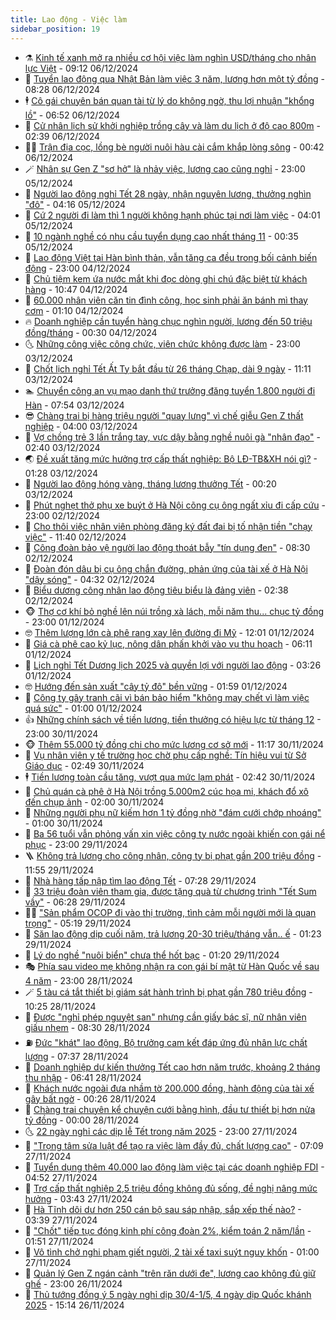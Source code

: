 ```yaml
---
title: Lao động - Việc làm
sidebar_position: 19
---
```


<!-- dantri-lao-dong-viec-lam:START -->
- ⚗️ [Kinh tế xanh mở ra nhiều cơ hội việc làm nghìn USD/tháng cho nhân lực Việt](https://dantri.com.vn/lao-dong-viec-lam/kinh-te-xanh-mo-ra-nhieu-co-hoi-viec-lam-nghin-usdthang-cho-nhan-luc-viet-20241206155353006.htm) - 09:12 06/12/2024
- 🙉 [Tuyển lao động qua Nhật Bản làm việc 3 năm, lương hơn một tỷ đồng](https://dantri.com.vn/lao-dong-viec-lam/tuyen-lao-dong-qua-nhat-ban-lam-viec-3-nam-luong-hon-mot-ty-dong-20241206150445040.htm) - 08:28 06/12/2024
- 🕴 [Cô gái chuyên bán quan tài từ lý do không ngờ, thu lợi nhuận &quot;khổng lồ&quot;](https://dantri.com.vn/lao-dong-viec-lam/co-gai-chuyen-ban-quan-tai-tu-ly-do-khong-ngo-thu-loi-nhuan-khong-lo-20241206112626298.htm) - 06:52 06/12/2024
- 🧐 [Cử nhân lịch sử khởi nghiệp trồng cây và làm du lịch ở độ cao 800m](https://dantri.com.vn/lao-dong-viec-lam/cu-nhan-lich-su-khoi-nghiep-trong-cay-va-lam-du-lich-o-do-cao-800m-20241205183634816.htm) - 02:39 06/12/2024
- 🧑‍💻 [Trận địa cọc, lồng bè người nuôi hàu cài cắm khắp lòng sông](https://dantri.com.vn/lao-dong-viec-lam/tran-dia-coc-long-be-nguoi-nuoi-hau-cai-cam-khap-long-song-20241204073900906.htm) - 00:42 06/12/2024
- 🪄 [Nhân sự Gen Z  &quot;sơ hở&quot; là nhảy việc, lương cao cũng nghỉ](https://dantri.com.vn/lao-dong-viec-lam/nhan-su-gen-z-so-ho-la-nhay-viec-luong-cao-cung-nghi-20241205174524461.htm) - 23:00 05/12/2024
- 🦣 [Người lao động nghỉ Tết 28 ngày, nhận nguyên lương, thưởng nghìn &quot;đô&quot;](https://dantri.com.vn/lao-dong-viec-lam/nguoi-lao-dong-nghi-tet-28-ngay-nhan-nguyen-luong-thuong-nghin-do-20241205095227698.htm) - 04:16 05/12/2024
- 🎡 [Cứ 2 người đi làm thì 1 người không hạnh phúc tại nơi làm việc](https://dantri.com.vn/lao-dong-viec-lam/cu-2-nguoi-di-lam-thi-1-nguoi-khong-hanh-phuc-tai-noi-lam-viec-20241205102141170.htm) - 04:01 05/12/2024
- 🦍 [10 ngành nghề có nhu cầu tuyển dụng cao nhất tháng 11](https://dantri.com.vn/lao-dong-viec-lam/10-nganh-nghe-co-nhu-cau-tuyen-dung-cao-nhat-thang-11-20241204172530284.htm) - 00:35 05/12/2024
- 🫶 [Lao động Việt tại Hàn bình thản, vẫn tăng ca đều trong bối cảnh biến động](https://dantri.com.vn/lao-dong-viec-lam/lao-dong-viet-tai-han-binh-than-van-tang-ca-deu-trong-boi-canh-bien-dong-20241204201112753.htm) - 23:00 04/12/2024
- 🥸 [Chủ tiệm kem ứa nước mắt khi đọc dòng ghi chú đặc biệt từ khách hàng](https://dantri.com.vn/lao-dong-viec-lam/chu-tiem-kem-ua-nuoc-mat-khi-doc-dong-ghi-chu-dac-biet-tu-khach-hang-20241204172129964.htm) - 10:47 04/12/2024
- 🎡 [60.000 nhân viên căn tin đình công, học sinh phải ăn bánh mì thay cơm](https://dantri.com.vn/lao-dong-viec-lam/60000-nhan-vien-can-tin-dinh-cong-hoc-sinh-phai-an-banh-mi-thay-com-20241202181523088.htm) - 01:10 04/12/2024
- 🔥 [Doanh nghiệp cần tuyển hàng chục nghìn người, lương đến 50 triệu đồng/tháng](https://dantri.com.vn/lao-dong-viec-lam/doanh-nghiep-can-tuyen-hang-chuc-nghin-nguoi-luong-den-50-trieu-dongthang-20241202172955404.htm) - 00:30 04/12/2024
- 🌜 [Những công việc công chức, viên chức không được làm](https://dantri.com.vn/lao-dong-viec-lam/nhung-cong-viec-cong-chuc-vien-chuc-khong-duoc-lam-20241203114846128.htm) - 23:00 03/12/2024
- 🤭 [Chốt lịch nghỉ Tết Ất Tỵ bắt đầu từ 26 tháng Chạp, dài 9 ngày](https://dantri.com.vn/lao-dong-viec-lam/chot-lich-nghi-tet-at-ty-bat-dau-tu-26-thang-chap-dai-9-ngay-20241203170124017.htm) - 11:11 03/12/2024
- 🏊 [Chuyển công an vụ mạo danh thứ trưởng đăng tuyển 1.800 người đi Hàn](https://dantri.com.vn/lao-dong-viec-lam/chuyen-cong-an-vu-mao-danh-thu-truong-dang-tuyen-1800-nguoi-di-han-20241203122147480.htm) - 07:54 03/12/2024
- 😎 [Chàng trai bị hàng triệu người &quot;quay lưng&quot; vì chế giễu Gen Z thất nghiệp](https://dantri.com.vn/lao-dong-viec-lam/chang-trai-bi-hang-trieu-nguoi-quay-lung-vi-che-gieu-gen-z-that-nghiep-20241202161106559.htm) - 04:00 03/12/2024
- 🤖 [Vợ chồng trẻ 3 lần trắng tay, vực dậy bằng nghề nuôi gà &quot;nhân đạo&quot;](https://dantri.com.vn/lao-dong-viec-lam/vo-chong-tre-3-lan-trang-tay-vuc-day-bang-nghe-nuoi-ga-nhan-dao-20241202111233553.htm) - 02:40 03/12/2024
- 🌏 [Đề xuất tăng mức hưởng trợ cấp thất nghiệp: Bộ LĐ-TB&amp;XH nói gì?](https://dantri.com.vn/lao-dong-viec-lam/de-xuat-tang-muc-huong-tro-cap-that-nghiep-bo-ld-tbxh-noi-gi-20241202221024548.htm) - 01:28 03/12/2024
- 🦏 [Người lao động hóng vàng, tháng lương thưởng Tết](https://dantri.com.vn/lao-dong-viec-lam/nguoi-lao-dong-hong-vang-thang-luong-thuong-tet-20241202140715970.htm) - 00:20 03/12/2024
- 🤔 [Phút nghẹt thở phụ xe buýt ở Hà Nội cõng cụ ông ngất xỉu đi cấp cứu](https://dantri.com.vn/lao-dong-viec-lam/phut-nghet-tho-phu-xe-buyt-o-ha-noi-cong-cu-ong-ngat-xiu-di-cap-cuu-20241202172401521.htm) - 23:00 02/12/2024
- 🌮 [Cho thôi việc nhân viên phòng đăng ký đất đai bị tố nhận tiền &quot;chạy việc&quot;](https://dantri.com.vn/lao-dong-viec-lam/cho-thoi-viec-nhan-vien-phong-dang-ky-dat-dai-bi-to-nhan-tien-chay-viec-20241202162216022.htm) - 11:40 02/12/2024
- 💪 [Công đoàn bảo vệ người lao động thoát bẫy &quot;tín dụng đen&quot;](https://dantri.com.vn/lao-dong-viec-lam/cong-doan-bao-ve-nguoi-lao-dong-thoat-bay-tin-dung-den-20241202114716701.htm) - 08:30 02/12/2024
- 💪 [Đoàn đón dâu bị cụ ông chắn đường, phản ứng của tài xế ở Hà Nội &quot;dậy sóng&quot;](https://dantri.com.vn/lao-dong-viec-lam/doan-don-dau-bi-cu-ong-chan-duong-phan-ung-cua-tai-xe-o-ha-noi-day-song-20241201184147903.htm) - 04:32 02/12/2024
- 🦒 [Biểu dương công nhân lao động tiêu biểu là đảng viên](https://dantri.com.vn/lao-dong-viec-lam/bieu-duong-cong-nhan-lao-dong-tieu-bieu-la-dang-vien-20241202091541735.htm) - 02:38 02/12/2024
- 🐵 [Thợ cơ khí bỏ nghề lên núi trồng xà lách, mỗi năm thu... chục tỷ đồng](https://dantri.com.vn/lao-dong-viec-lam/tho-co-khi-bo-nghe-len-nui-trong-xa-lach-moi-nam-thu-chuc-ty-dong-20241129111543537.htm) - 23:00 01/12/2024
- 🤓 [Thêm lượng lớn cà phê rang xay lên đường đi Mỹ](https://dantri.com.vn/lao-dong-viec-lam/them-luong-lon-ca-phe-rang-xay-len-duong-di-my-20241201140252166.htm) - 12:01 01/12/2024
- 🧐 [Giá cà phê cao kỷ lục, nông dân phấn khởi vào vụ thu hoạch](https://dantri.com.vn/lao-dong-viec-lam/gia-ca-phe-cao-ky-luc-nong-dan-phan-khoi-vao-vu-thu-hoach-20241201124534387.htm) - 06:11 01/12/2024
- 💪 [Lịch nghỉ Tết Dương lịch 2025 và quyền lợi với người lao động](https://dantri.com.vn/lao-dong-viec-lam/lich-nghi-tet-duong-lich-2025-va-quyen-loi-voi-nguoi-lao-dong-20241201092758515.htm) - 03:26 01/12/2024
- 🤓 [Hướng đến sản xuất &quot;cây tỷ đô&quot; bền vững](https://dantri.com.vn/lao-dong-viec-lam/huong-den-san-xuat-cay-ty-do-ben-vung-20241130160232409.htm) - 01:59 01/12/2024
- 💯 [Công ty gây tranh cãi vì bán bảo hiểm &quot;không may chết vì làm việc quá sức&quot;](https://dantri.com.vn/lao-dong-viec-lam/cong-ty-gay-tranh-cai-vi-ban-bao-hiem-khong-may-chet-vi-lam-viec-qua-suc-20241130101158876.htm) - 01:00 01/12/2024
- 👍 [Những chính sách về tiền lương, tiền thưởng có hiệu lực từ tháng 12](https://dantri.com.vn/lao-dong-viec-lam/nhung-chinh-sach-ve-tien-luong-tien-thuong-co-hieu-luc-tu-thang-12-20241130151303532.htm) - 23:00 30/11/2024
- 🐵 [Thêm 55.000 tỷ đồng chi cho mức lương cơ sở mới](https://dantri.com.vn/lao-dong-viec-lam/them-55000-ty-dong-chi-cho-muc-luong-co-so-moi-20241130181008574.htm) - 11:17 30/11/2024
- 💂 [Vụ nhân viên y tế trường học chờ phụ cấp nghề: Tín hiệu vui từ Sở Giáo dục](https://dantri.com.vn/lao-dong-viec-lam/vu-nhan-vien-y-te-truong-hoc-cho-phu-cap-nghe-tin-hieu-vui-tu-so-giao-duc-20241130093957181.htm) - 02:49 30/11/2024
- 🕴 [Tiền lương toàn cầu tăng, vượt qua mức lạm phát](https://dantri.com.vn/lao-dong-viec-lam/tien-luong-toan-cau-tang-vuot-qua-muc-lam-phat-20241130090916517.htm) - 02:42 30/11/2024
- 👀 [Chủ quán cà phê ở Hà Nội trồng 5.000m2 cúc họa mi, khách đổ xô đến chụp ảnh](https://dantri.com.vn/lao-dong-viec-lam/chu-quan-ca-phe-o-ha-noi-trong-5000m2-cuc-hoa-mi-khach-do-xo-den-chup-anh-20241129184626890.htm) - 02:00 30/11/2024
- 🦄 [Những người phụ nữ kiếm hơn 1 tỷ đồng nhờ &quot;đám cưới chớp nhoáng&quot;](https://dantri.com.vn/lao-dong-viec-lam/nhung-nguoi-phu-nu-kiem-hon-1-ty-dong-nho-dam-cuoi-chop-nhoang-20241129182621625.htm) - 01:00 30/11/2024
- 🔭 [Ba 56 tuổi vẫn phỏng vấn xin việc công ty nước ngoài khiến con gái nể phục](https://dantri.com.vn/lao-dong-viec-lam/ba-56-tuoi-van-phong-van-xin-viec-cong-ty-nuoc-ngoai-khien-con-gai-ne-phuc-20241129174613260.htm) - 23:00 29/11/2024
- 🪜 [Không trả lương cho công nhân, công ty bị phạt gần 200 triệu đồng](https://dantri.com.vn/lao-dong-viec-lam/khong-tra-luong-cho-cong-nhan-cong-ty-bi-phat-gan-200-trieu-dong-20241129175339270.htm) - 11:55 29/11/2024
- 🌊 [Nhà hàng tấp nập tìm lao động Tết](https://dantri.com.vn/lao-dong-viec-lam/nha-hang-tap-nap-tim-lao-dong-tet-20241129134302615.htm) - 07:28 29/11/2024
- 💯 [33 triệu đoàn viên tham gia, được tặng quà từ chương trình &quot;Tết Sum vầy&quot;](https://dantri.com.vn/lao-dong-viec-lam/33-trieu-doan-vien-tham-gia-duoc-tang-qua-tu-chuong-trinh-tet-sum-vay-20241129213801789.htm) - 06:28 29/11/2024
- 👨‍🏫 [&quot;Sản phẩm OCOP đi vào thị trường, tình cảm mỗi người mới là quan trọng&quot;](https://dantri.com.vn/lao-dong-viec-lam/san-pham-ocop-di-vao-thi-truong-tinh-cam-moi-nguoi-moi-la-quan-trong-20241129113637345.htm) - 05:19 29/11/2024
- 🙉 [Săn lao động dịp cuối năm, trả lương 20-30 triệu/tháng vẫn.. ế](https://dantri.com.vn/lao-dong-viec-lam/san-lao-dong-dip-cuoi-nam-tra-luong-20-30-trieuthang-van-e-20241128221131428.htm) - 01:23 29/11/2024
- 🦄 [Lý do nghề &quot;nuôi biển&quot; chưa thể hốt bạc](https://dantri.com.vn/lao-dong-viec-lam/ly-do-nghe-nuoi-bien-chua-the-hot-bac-20241128232626328.htm) - 01:20 29/11/2024
- 🎭 [Phía sau video mẹ không nhận ra con gái bí mật từ Hàn Quốc về sau 4 năm](https://dantri.com.vn/lao-dong-viec-lam/phia-sau-video-me-khong-nhan-ra-con-gai-bi-mat-tu-han-quoc-ve-sau-4-nam-20241128163425338.htm) - 23:00 28/11/2024
- 🪄 [5 tàu cá tắt thiết bị giám sát hành trình bị phạt gần 780 triệu đồng](https://dantri.com.vn/lao-dong-viec-lam/5-tau-ca-tat-thiet-bi-giam-sat-hanh-trinh-bi-phat-gan-780-trieu-dong-20241128164533261.htm) - 10:25 28/11/2024
- 🌁 [Được &quot;nghỉ phép nguyệt san&quot; nhưng cần giấy bác sĩ, nữ nhân viên giấu nhẹm](https://dantri.com.vn/lao-dong-viec-lam/duoc-nghi-phep-nguyet-san-nhung-can-giay-bac-si-nu-nhan-vien-giau-nhem-20241128150922337.htm) - 08:30 28/11/2024
- ⛽️ [Đức &quot;khát&quot; lao động, Bộ trưởng cam kết đáp ứng đủ nhân lực chất lượng](https://dantri.com.vn/lao-dong-viec-lam/duc-khat-lao-dong-bo-truong-cam-ket-dap-ung-du-nhan-luc-chat-luong-20241128134745207.htm) - 07:37 28/11/2024
- 🤩 [Doanh nghiệp dự kiến thưởng Tết cao hơn năm trước, khoảng 2 tháng thu nhập](https://dantri.com.vn/lao-dong-viec-lam/doanh-nghiep-du-kien-thuong-tet-cao-hon-nam-truoc-khoang-2-thang-thu-nhap-20241128132216853.htm) - 06:41 28/11/2024
- 🌝 [Khách nước ngoài đưa nhầm tờ 200.000 đồng, hành động của tài xế gây bất ngờ](https://dantri.com.vn/lao-dong-viec-lam/khach-nuoc-ngoai-dua-nham-to-200000-dong-hanh-dong-cua-tai-xe-gay-bat-ngo-20241127134554256.htm) - 00:26 28/11/2024
- 🤗 [Chàng trai chuyên kể chuyện cưới bằng hình, đầu tư thiết bị hơn nửa tỷ đồng](https://dantri.com.vn/lao-dong-viec-lam/chang-trai-chuyen-ke-chuyen-cuoi-bang-hinh-dau-tu-thiet-bi-hon-nua-ty-dong-20241127165217590.htm) - 00:00 28/11/2024
- 🌜 [22 ngày nghỉ các dịp lễ Tết trong năm 2025](https://dantri.com.vn/lao-dong-viec-lam/22-ngay-nghi-cac-dip-le-tet-trong-nam-2025-20241127170018020.htm) - 23:00 27/11/2024
- 👀 [&quot;Trọng tâm sửa luật để tạo ra việc làm đầy đủ, chất lượng cao&quot;](https://dantri.com.vn/lao-dong-viec-lam/trong-tam-sua-luat-de-tao-ra-viec-lam-day-du-chat-luong-cao-20241127124212976.htm) - 07:09 27/11/2024
- 🫣 [Tuyển dụng thêm 40.000 lao động làm việc tại các doanh nghiệp FDI](https://dantri.com.vn/lao-dong-viec-lam/tuyen-dung-them-40000-lao-dong-lam-viec-tai-cac-doanh-nghiep-fdi-20241127101805817.htm) - 04:52 27/11/2024
- 🧠 [Trợ cấp thất nghiệp 2,5 triệu đồng không đủ sống, đề nghị nâng mức hưởng](https://dantri.com.vn/lao-dong-viec-lam/tro-cap-that-nghiep-25-trieu-dong-khong-du-song-de-nghi-nang-muc-huong-20241127095857961.htm) - 03:43 27/11/2024
- 🎊 [Hà Tĩnh dôi dư hơn 250 cán bộ sau sáp nhập, sắp xếp thế nào?](https://dantri.com.vn/lao-dong-viec-lam/ha-tinh-doi-du-hon-250-can-bo-sau-sap-nhap-sap-xep-the-nao-20241127093630308.htm) - 03:39 27/11/2024
- 🧰 [&quot;Chốt&quot; tiếp tục đóng kinh phí công đoàn 2%, kiểm toán 2 năm/lần](https://dantri.com.vn/lao-dong-viec-lam/chot-tiep-tuc-dong-kinh-phi-cong-doan-2-kiem-toan-2-namlan-20241127084006237.htm) - 01:51 27/11/2024
- 🐘 [Vô tình chở nghi phạm giết người, 2 tài xế taxi suýt nguy khốn](https://dantri.com.vn/lao-dong-viec-lam/vo-tinh-cho-nghi-pham-giet-nguoi-2-tai-xe-taxi-suyt-nguy-khon-20241126155411859.htm) - 01:00 27/11/2024
- 🥳 [Quản lý Gen Z ngán cảnh &quot;trên răn dưới đe&quot;, lương cao không đủ giữ ghế](https://dantri.com.vn/lao-dong-viec-lam/quan-ly-gen-z-ngan-canh-tren-ran-duoi-de-luong-cao-khong-du-giu-ghe-20241126144358361.htm) - 23:00 26/11/2024
- 🐎 [Thủ tướng đồng ý 5 ngày nghỉ dịp 30/4-1/5, 4 ngày dịp Quốc khánh 2025](https://dantri.com.vn/lao-dong-viec-lam/thu-tuong-dong-y-5-ngay-nghi-dip-304-15-4-ngay-dip-quoc-khanh-2025-20241126215647778.htm) - 15:14 26/11/2024<!-- dantri-lao-dong-viec-lam:END -->
